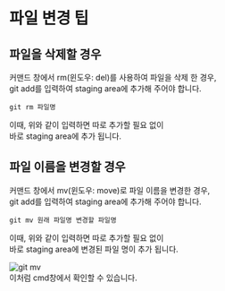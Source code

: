 # 파일 변경 팁

## 파일을 삭제할 경우
커맨드 창에서 rm(윈도우: del)를 사용하여 파일을 삭제 한 경우,<br>
git add를 입력하여 staging area에 추가해 주어야 합니다.<br>
```
git rm 파일명
```
이때, 위와 같이 입력하면 따로 추가할 필요 없이   
바로 staging area에 추가 됩니다.   
   
    
## 파일 이름을 변경할 경우
커맨드 창에서 mv(윈도우: move)로 파일 이름을 변경한 경우,   
git add를 입력하여 staging area에 추가해 주어야 합니다.   
```  
git mv 원래 파일명 변경할 파일명
```
이때, 위와 같이 입력하면 따로 추가할 필요 없이   
바로 staging area에 변경된 파일 명이 추가 됩니다.     

![git mv](https://user-images.githubusercontent.com/56298540/180399994-2625eed8-70a0-4aed-b290-f55d4c135b7e.PNG)   
이처럼 cmd창에서 확인할 수 있습니다.
